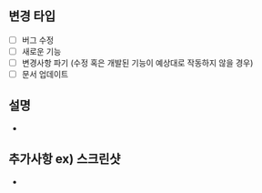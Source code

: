 ## 변경 타입

- [ ] 버그 수정
- [ ] 새로운 기능
- [ ] 변경사항 파기 (수정 혹은 개발된 기능이 예상대로 작동하지 않을 경우)
- [ ] 문서 업데이트

## 설명

-

## 추가사항 ex) 스크린샷

-
